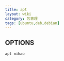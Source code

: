 ```yaml
---
title: apt
layout: wiki
category: 包管理
tags: [ubuntu,deb,debian]
---  
```



## OPTIONS

```
apt nihao
```
